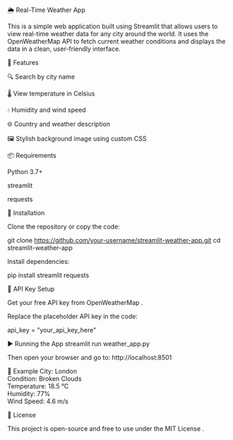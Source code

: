 🌦️ Real-Time Weather App

This is a simple web application built using Streamlit that allows users to view real-time weather data for any city around the world. It uses the OpenWeatherMap API to fetch current weather conditions and displays the data in a clean, user-friendly interface.

<!-- Optional image -->

🚀 Features

🔍 Search by city name

🌡️ View temperature in Celsius

💧 Humidity and wind speed

🌐 Country and weather description

🖼️ Stylish background image using custom CSS

📦 Requirements

Python 3.7+

streamlit

requests

🔧 Installation

Clone the repository or copy the code:

git clone https://github.com/your-username/streamlit-weather-app.git
cd streamlit-weather-app





Install dependencies:

pip install streamlit requests

🔑 API Key Setup

Get your free API key from OpenWeatherMap
.

Replace the placeholder API key in the code:

api_key = "your_api_key_here"

▶️ Running the App
streamlit run weather_app.py


Then open your browser and go to: http://localhost:8501



📌 Example
City: London  
Condition: Broken Clouds  
Temperature: 18.5 °C  
Humidity: 77%  
Wind Speed: 4.6 m/s  

📄 License

This project is open-source and free to use under the MIT License
.
